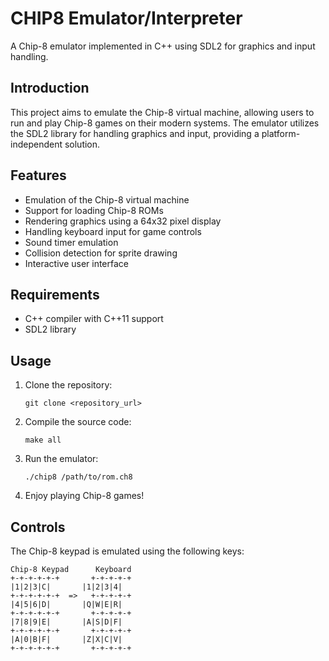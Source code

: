 # CHIP8 Emulator/Interpreter
A Chip-8 emulator implemented in C++ using SDL2 for graphics and input handling.

## Introduction

This project aims to emulate the Chip-8 virtual machine, allowing users to run and play Chip-8 games on their modern systems. The emulator utilizes the SDL2 library for handling graphics and input, providing a platform-independent solution.

## Features

- Emulation of the Chip-8 virtual machine
- Support for loading Chip-8 ROMs
- Rendering graphics using a 64x32 pixel display
- Handling keyboard input for game controls
- Sound timer emulation
- Collision detection for sprite drawing
- Interactive user interface

## Requirements

- C++ compiler with C++11 support
- SDL2 library

## Usage

1. Clone the repository:

   ```shell
   git clone <repository_url>
   ```

2. Compile the source code:

   ```shell
   make all
   ```

3. Run the emulator:

   ```shell
   ./chip8 /path/to/rom.ch8
   ```

4. Enjoy playing Chip-8 games!

## Controls

The Chip-8 keypad is emulated using the following keys:

```
Chip-8 Keypad      Keyboard
+-+-+-+-+-+       +-+-+-+-+
|1|2|3|C|       |1|2|3|4|
+-+-+-+-+-+  =>   +-+-+-+-+
|4|5|6|D|       |Q|W|E|R|
+-+-+-+-+-+       +-+-+-+-+
|7|8|9|E|       |A|S|D|F|
+-+-+-+-+-+       +-+-+-+-+
|A|0|B|F|       |Z|X|C|V|
+-+-+-+-+-+       +-+-+-+-+
